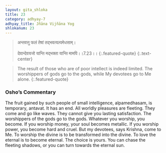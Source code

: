 ```yaml
---
layout: gita_shloka
title: 23
category: adhyay-7
adhyay_title: Jñāna Vijñāna Yog
shlokanum: 23
---
```


> अन्तवत्तु फलं तेषां तद्भवत्यल्पमेधसाम्।<br><br>देवान्देवयजो यान्ति मद्भक्ता यान्ति मामपि।।7.23।।
{:.featured-quote}
{:.text-center}

> The result of those who are of poor intellect is indeed limited. The worshippers of gods go to the gods, while My devotees go to Me alone.
{:.featured-quote}

### Osho’s Commentary
The fruit gained by such people of small intelligence, alpamedhasam, is temporary, antavat. It has an end.
All worldly pleasures are fleeting. They come and go like waves. They cannot give you lasting satisfaction.
The worshippers of the gods go to the gods. Whatever you worship, you become. If you worship money, your soul becomes metallic. If you worship power, you become hard and cruel. But my devotees, says Krishna, come to Me.
To worship the divine is to be transformed into the divine. To love the eternal is to become eternal. The choice is yours. You can chase the fleeting shadows, or you can turn towards the eternal sun.
